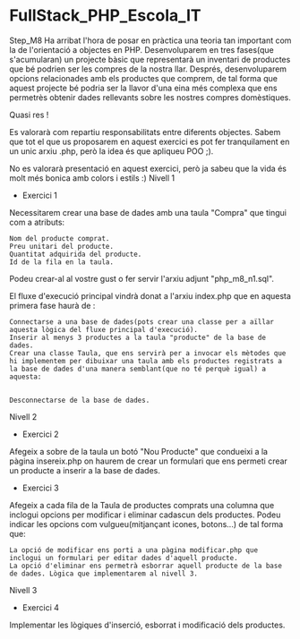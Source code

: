 # FullStack_PHP_Escola_IT
Step_M8
Ha arribat l'hora de posar en pràctica una teoria tan important com la de l'orientació a objectes en PHP. Desenvoluparem en tres fases(que s'acumularan) un projecte bàsic que representarà un inventari de productes que bé podrien ser les compres de la nostra llar. Després, desenvoluparem opcions relacionades amb els productes que comprem, de tal forma que aquest projecte bé podria ser la llavor d'una eina més complexa que ens permetrès obtenir dades rellevants sobre les nostres compres domèstiques.

 Quasi res ! 

Es valorarà com repartiu responsabilitats entre diferents objectes. Sabem que tot el que us proposarem en aquest exercici es pot fer tranquilament en un unic arxiu .php, però la idea és que apliqueu POO  ;).

No es valorarà presentació en aquest exercici, però ja sabeu que la vida és molt més bonica amb colors i estils :)
Nivell 1
- Exercici 1

Necessitarem crear una base de dades amb una taula "Compra" que tingui com a atributs:

    Nom del producte comprat.
    Preu unitari del producte.
    Quantitat adquirida del producte.
    Id de la fila en la taula.

Podeu crear-al al vostre gust o fer servir l'arxiu adjunt "php_m8_n1.sql".

El fluxe d'execució principal vindrà donat a l'arxiu index.php que en aquesta primera fase haurà de :

    Connectarse a una base de dades(pots crear una classe per a aïllar aquesta lògica del fluxe principal d'execució).
    Inserir al menys 3 productes a la taula "producte" de la base de dades.
    Crear una classe Taula, que ens servirà per a invocar els mètodes que hi implementem per dibuixar una taula amb els productes registrats a la base de dades d'una manera semblant(que no té perquè igual) a aquesta:


    Desconnectarse de la base de dades.

Nivell 2
- Exercici 2

Afegeix a sobre de la taula un botó "Nou Producte" que condueixi a la pàgina insereix.php on haurem de crear un formulari que ens permeti crear un producte a inserir a la base de dades. 


- Exercici 3

Afegeix a cada fila de la Taula de productes comprats una columna que inclogui opcions per modificar i eliminar cadascun dels productes. Podeu indicar les opcions com vulgueu(mitjançant icones, botons...) de tal forma que: 

    La opció de modificar ens porti a una pàgina modificar.php que inclogui un formulari per editar dades d'aquell producte.
    La opció d'eliminar ens permetrà esborrar aquell producte de la base de dades. Lògica que implementarem al nivell 3.

Nivell 3
- Exercici 4

Implementar les lògiques d'inserció, esborrat i modificació dels productes.
